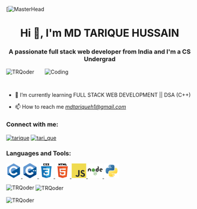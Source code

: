 [![MasterHead](https://media.tenor.com/CzdMW7wnLn8AAAAC/coding.gif)
<h1 align="center">Hi 👋, I'm MD TARIQUE HUSSAIN</h1>
<h3 align="center">A passionate full stack web developer from India
                   and
   I'm a CS Undergrad</h3>
<img align="right" alt="Coding" width="400" src="https://granroyalleigarape.com.br/wp-content/uploads/2021/05/programmer.gif">

<p align="left"> <img src="https://komarev.com/ghpvc/?username=TRQoder&label=Profile%20views&color=0e75b6&style=flat" alt="TRQoder" /> </p>

<p align="left"> <a href="https://twitter.com/" target="blank"><img src="https://img.shields.io/twitter/follow/?logo=twitter&style=for-the-badge" alt="" /></a> </p>


- 🌱 I’m currently learning FULL STACK WEB DEVELOPMENT || DSA (C++)


- 📫 How to reach me *mdtariqueh1@gmail.com*

<h3 align="left">Connect with me:</h3>
<p align="left">
<a href="https://www.linkedin.com/in/md-tarique-hussain-81268823a/" target="blank"><img align="center" src="https://raw.githubusercontent.com/rahuldkjain/github-profile-readme-generator/master/src/images/icons/Social/linked-in-alt.svg" alt="tarique" height="30" width="40" /></a>
<a href="https://www.instagram.com/tari_que/" target="blank"><img align="center" src="https://raw.githubusercontent.com/rahuldkjain/github-profile-readme-generator/master/src/images/icons/Social/instagram.svg" alt="tari_que" height="30" width="40" /></a>
</p>

<h3 align="left">Languages and Tools:</h3>
<p align="left"> <a href="https://www.cprogramming.com/" target="_blank" rel="noreferrer"> <img src="https://raw.githubusercontent.com/devicons/devicon/master/icons/c/c-original.svg" alt="c" width="40" height="40"/> </a> <a href="https://www.w3schools.com/cpp/" target="_blank" rel="noreferrer"> <img src="https://raw.githubusercontent.com/devicons/devicon/master/icons/cplusplus/cplusplus-original.svg" alt="cplusplus" width="40" height="40"/> </a> <a href="https://www.w3schools.com/css/" target="_blank" rel="noreferrer"> <img src="https://raw.githubusercontent.com/devicons/devicon/master/icons/css3/css3-original-wordmark.svg" alt="css3" width="40" height="40"/> </a> <a href="https://www.w3.org/html/" target="_blank" rel="noreferrer"> <img src="https://raw.githubusercontent.com/devicons/devicon/master/icons/html5/html5-original-wordmark.svg" alt="html5" width="40" height="40"/> </a> <a href="https://developer.mozilla.org/en-US/docs/Web/JavaScript" target="_blank" rel="noreferrer"> <img src="https://raw.githubusercontent.com/devicons/devicon/master/icons/javascript/javascript-original.svg" alt="javascript" width="40" height="40"/> </a> <a href="https://nodejs.org" target="_blank" rel="noreferrer"> <img src="https://raw.githubusercontent.com/devicons/devicon/master/icons/nodejs/nodejs-original-wordmark.svg" alt="nodejs" width="40" height="40"/> </a> <a href="https://www.python.org" target="_blank" rel="noreferrer"> <img src="https://raw.githubusercontent.com/devicons/devicon/master/icons/python/python-original.svg" alt="python" width="40" height="40"/> </a> </p>

<p><img align="left" src="https://github-readme-stats.vercel.app/api/top-langs?username=TRQoder&show_icons=true&locale=en&layout=compact" alt="TRQoder" /></p>

<p>&nbsp;<img align="center" src="https://github-readme-stats.vercel.app/api?username=TRQoder&show_icons=true&locale=en" alt="TRQoder" /></p>

<p><img align="center" src="https://github-readme-streak-stats.herokuapp.com/?user=TRQoder&" alt="TRQoder" /></p>
